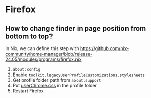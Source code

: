 # Firefox

## How to change finder in page position from bottom to top?

In Nix, we can define this step with https://github.com/nix-community/home-manager/blob/release-24.05/modules/programs/firefox.nix

1. `about:config`
1. Enable `toolkit.legacyUserProfileCustomizations.stylesheets`
1. Get profile folder path from `about:support`
1. Put [userChrome.css](userChrome.css) in the profile folder
1. Restart Firefox
